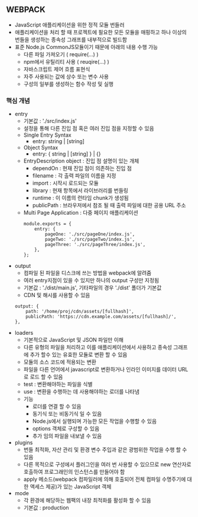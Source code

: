 ## WEBPACK
- JavaScript 애플리케이션을 위한 정적 모듈 번들러
- 애플리케이션을 처리 할 때 프로젝트에 필요한 모든 모듈을 매핑하고 하나 이상의 번들을 생성하는 종속성 그래프를 내부적으로 빌드함
- 표준 Node.js CommonJS모듈이기 때문에 아래의 내용 수행 가능
    - 다른 파일 가져오기 ( require(...) )
    - npm에서 유틸리티 사용 ( reuqire(...) )
    - 자바스크립트 제어 흐름 표현식
    - 자주 사용되는 값에 상수 또는 변수 사용
    - 구성의 일부를 생성하는 함수 작성 및 실행


### 핵심 개념
- entry
    - 기본값 : './src/index.js'
    - 설정을 통해 다른 진입 점 혹은 여러 진입 점을 지정할 수 있음
    - Single Entry Syntax 
        - entry: string | [string]
    - Object Syntax
        - entry: { <entryChunkName> string | [string] } | {}
    - EntryDescription object : 진입 점 설명이 있는 개체
        - dependOn : 현재 진입 점이 의존하는 진입 점
        - filename : 각 출력 파일의 이름을 지정
        - import : 시작시 로드되는 모듈
        - library : 현재 항목에서 라이브러리를 번들링
        - runtime : 이 이름의 런타임 chunk가 생성됨
        - publicPath : 브라우저에서 참조 될 때 출력 파일에 대한 공용 URL 주소
    - Multi Page Application : 다중 페이지 애플리케이션
        ```
        module.exports = {
            entry: {
                pageOne: './src/pageOne/index.js',
                pageTwo: './src/pageTwo/index.js',
                pageThree: './src/pageThree/index.js',
            },
        };
        ```
- output 
    - 컴파일 된 파일을 디스크에 쓰는 방법을 webpack에 알려줌
    - 여러 entry지점이 있을 수 있지만 하나의 output 구성만 지정됨
    - 기본값 : './dist/main.js', 기타파일의 경우 './dist' 폴더가 기본값
    - CDN 및 해시를 사용할 수 있음 
    ```
    output: {
        path: '/home/proj/cdn/assets/[fullhash]',
        publicPath: 'https://cdn.example.com/assets/[fullhash]/',
    },
    ```
- loaders
    - 기본적으로 JavaScript 및 JSON 파일만 이해
    - 다른 유형의 파일을 처리하고 이를 애플리케이션에서 사용하고 종속성 그래프에 추가 할수 있는 유효한 모듈로 변환 할 수 있음
    - 모듈의 소스 코드에 적용되는 변환
    - 파일을 다른 언어에서 javascript로 변환하거나 인라인 이미지를 데이터 URL로 로드 할 수 있음
    - test : 변환해야하는 파일을 식별
    - use : 변환을 수행하는 데 사용해야하는 로더를 나타냄
    - 기능
        - 로더를 연결 할 수 있음
        - 동기식 또는 비동기식 일 수 있음
        - Node.js에서 실행되며 가능한 모든 작업을 수행할 수 있음
        - options 객체로 구성할 수 있음
        - 추가 임의 파일을 내보낼 수 있음
- plugins
    - 번들 최적화, 자산 관리 및 환경 변수 주입과 같은 광범위한 작업을 수행 할 수 있음
    - 다른 목적으로 구성에서 플러그인을 여러 번 사용할 수 있으므로 new 연산자로 호출하여 프로그래인의 인스턴스를 만들어야 함
    - apply 메소드(webpack 컴파일러에 의해 호출되어 전체 컴파일 수명주기에 대한 액세스 제공)가 있는 JavaScript 객체
- mode
    - 각 환경에 해당하는 웹팩의 내장 최적화를 활성화 할 수 있음
    - 기본값 : production

